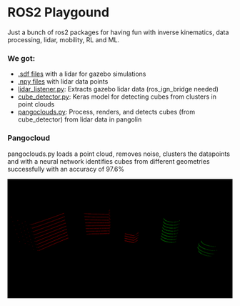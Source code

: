 # ROS2 Playgound

Just a bunch of ros2 packages for having fun with inverse kinematics, data processing, lidar, mobility, RL and ML.

### We got:
- [.sdf files](src/lidar_planning/resource) with a lidar for gazebo simulations
- [.npy files](src/lidar_planninng/resource/clouds) with lidar data points 
- [lidar_listener.py](src/lidar_planning/lidar_planning/lidar_listener.py): Extracts gazebo lidar data (ros_ign_bridge needed)
- [cube_detector.py](cube_detector.py): Keras model for detecting cubes from clusters in point clouds
- [pangoclouds.py](pangoclouds.py): Process, renders, and detects cubes (from cube_detector) from lidar data in pangolin


### Pangocloud
pangoclouds.py loads a point cloud, removes noise, clusters the datapoints and with a neural network identifies cubes from different geometries successfully with an accuracy of 97.6%

![pangloclouds](/images/pangoclouds.png "pangoclouds result")

